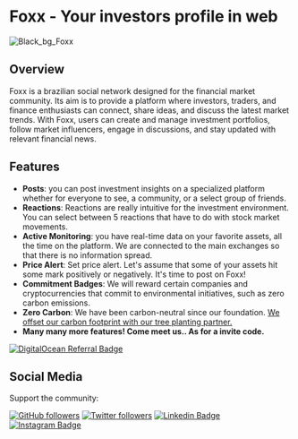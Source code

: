 # Foxx - Your investors profile in web

![Black_bg_Foxx](https://github.com/foxxnetworking/.github/assets/57725054/45587423-74f0-417e-9bb5-4d8041d6e62f)

## Overview

Foxx is a brazilian social network designed for the financial market community. Its aim is to provide a platform where investors, traders, and finance enthusiasts can connect, share ideas, and discuss the latest market trends. With Foxx, users can create and manage investment portfolios, follow market influencers, engage in discussions, and stay updated with relevant financial news.

## Features

- **Posts**: you can post investment insights on a specialized platform whether for everyone to see, a community, or a select group of friends.
- **Reactions**: Reactions are really intuitive for the investment environment. You can select between 5 reactions that have to do with stock market movements.
- **Active Monitoring**: you have real-time data on your favorite assets, all the time on the platform. We are connected to the main exchanges so that there is no information spread.
- **Price Alert**: Set price alert. Let's assume that some of your assets hit some mark positively or negatively. It's time to post on Foxx!
- **Commitment Badges**: We will reward certain companies and cryptocurrencies that commit to environmental initiatives, such as zero carbon emissions.
- **Zero Carbon**: We have been carbon-neutral since our foundation. [We offset our carbon footprint with our tree planting partner.](https://onetreeplanted.org)
- **Many many more features! Come meet us.. As for a invite code.**

[![DigitalOcean Referral Badge](https://web-platforms.sfo2.cdn.digitaloceanspaces.com/WWW/Badge%201.svg)](https://www.digitalocean.com/?refcode=cd7955b9fab0&utm_campaign=Referral_Invite&utm_medium=Referral_Program&utm_source=badge)

## Social Media

Support the community:

[![GitHub followers](https://img.shields.io/github/followers/foxxnetworking.svg?style=social&label=Follow&maxAge=2592000)](https://github.com/foxxnetworking?tab=followers)
[![Twitter followers](https://img.shields.io/twitter/follow/foxxnetworking.svg?style=social&label=Follow)](https://twitter.com/foxxnetworking)
[![Linkedin Badge](https://img.shields.io/badge/-LinkedIn-blue?style=flat-square&logo=foxxsocial&logoColor=white&link=https://www.linkedin.com/in/foxxsocial/)](https://www.linkedin.com/in/foxxsocial/)
[![Instagram Badge](https://img.shields.io/badge/-Instagram-C13584?style=flat-square&labelColor=C13584&logo=instagram&logoColor=white&link=https://www.instagram.com/foxxnetworking/)](https://www.instagram.com/foxxnetworking/)

